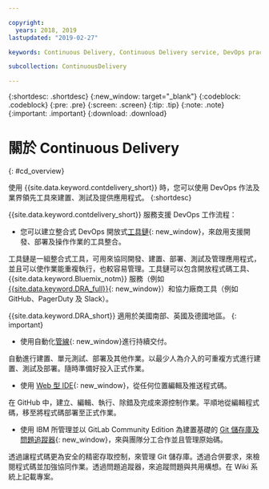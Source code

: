 ```yaml
---

copyright:
  years: 2018, 2019
lastupdated: "2019-02-27"

keywords: Continuous Delivery, Continuous Delivery service, DevOps practices

subcollection: ContinuousDelivery

---
```


{:shortdesc: .shortdesc}
{:new_window: target="_blank"}
{:codeblock: .codeblock}
{:pre: .pre}
{:screen: .screen}
{:tip: .tip}
{:note: .note}
{:important: .important}
{:download: .download}


# 關於 Continuous Delivery
{: #cd_overview}

使用 {{site.data.keyword.contdelivery_short}} 時，您可以使用 DevOps 作法及業界領先工具來建置、測試及提供應用程式。
{:shortdesc}

{{site.data.keyword.contdelivery_short}} 服務支援 DevOps 工作流程：

 * 您可以建立整合式 DevOps 開放式[工具鏈](/docs/services/ContinuousDelivery?topic=ContinuousDelivery-toolchains_about){: new_window}，來啟用支援開發、部署及操作作業的工具整合。

  工具鏈是一組整合式工具，可用來協同開發、建置、部署、測試及管理應用程式，並且可以使作業能重複執行，也較容易管理。工具鏈可以包含開放程式碼工具、{{site.data.keyword.Bluemix_notm}} 服務（例如 [{{site.data.keyword.DRA_full}}](/docs/services/ContinuousDelivery?topic=ContinuousDelivery-di_working){: new_window}）和協力廠商工具（例如 GitHub、PagerDuty 及 Slack）。 
  
  {{site.data.keyword.DRA_short}} 適用於美國南部、英國及德國地區。
  {: important}

 * 使用自動化[管線](/docs/services/ContinuousDelivery?topic=ContinuousDelivery-deliverypipeline_about){: new_window}進行持續交付。

  自動進行建置、單元測試、部署及其他作業。以最少人為介入的可重複方式進行建置、測試及部署。隨時準備好投入正式作業。

 * 使用 [Web 型 IDE](/docs/services/ContinuousDelivery?topic=ContinuousDelivery-web_ide){: new_window}，從任何位置編輯及推送程式碼。

  在 GitHub 中，建立、編輯、執行、除錯及完成來源控制作業。平順地從編輯程式碼，移至將程式碼部署至正式作業。 
  
 * 使用 IBM 所管理並以 GitLab Community Edition 為建置基礎的 [Git 儲存庫及問題追蹤器](/docs/services/ContinuousDelivery?topic=ContinuousDelivery-git_working#git_working){: new_window}，來與團隊分工合作並且管理原始碼。

  透過讓程式碼更為安全的精密存取控制，來管理 Git 儲存庫。透過合併要求，來檢閱程式碼並加強協同作業。透過問題追蹤器，來追蹤問題與共用構想。在 Wiki 系統上記載專案。
